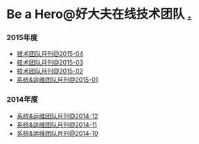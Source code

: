 Be a Hero@好大夫在线技术团队 [.](http://www.gopro.com)
====

### 2015年度
* [技术团队月刊@2015-04](https://github.com/yangshiqi/wiki/blob/master/team-mag/201504.md)
* [技术团队月刊@2015-03](https://github.com/yangshiqi/wiki/blob/master/team-mag/201503.md)
* [技术团队月刊@2015-02](https://github.com/yangshiqi/wiki/blob/master/team-mag/201502.md)
* [系统&运维团队月刊@2015-01](https://github.com/yangshiqi/wiki/blob/master/team-mag/201501.md)

### 2014年度
* [系统&运维团队月刊@2014-12](https://github.com/yangshiqi/wiki/blob/master/team-mag/201412.md)
* [系统&运维团队月刊@2014-11](https://github.com/yangshiqi/wiki/blob/master/team-mag/201411.md)
* [系统&运维团队月刊@2014-10](https://github.com/yangshiqi/wiki/blob/master/team-mag/201410.md)

